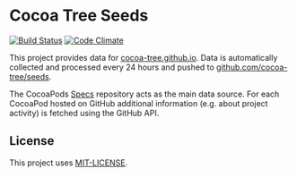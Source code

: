 # Cocoa Tree Seeds

[![Build Status](https://travis-ci.org/dpree/cocoa-tree-seeds.png)](https://travis-ci.org/dpree/cocoa-tree-seeds)
[![Code Climate](https://codeclimate.com/github/dpree/cocoa-tree-seeds.png)](https://codeclimate.com/github/dpree/cocoa-tree-seeds)

This project provides data for [cocoa-tree.github.io](http://cocoa-tree.github.io). Data is automatically collected and processed every 24 hours and pushed to [github.com/cocoa-tree/seeds](http://github.com/cocoa-tree/seeds).

The CocoaPods [Specs](http://github.com/cocoa-pods/Spec) repository acts as the main data source. For each CocoaPod hosted on GitHub additional information (e.g. about project activity) is fetched using the GitHub API.

## License

This project uses [MIT-LICENSE](LICENSE.txt).
